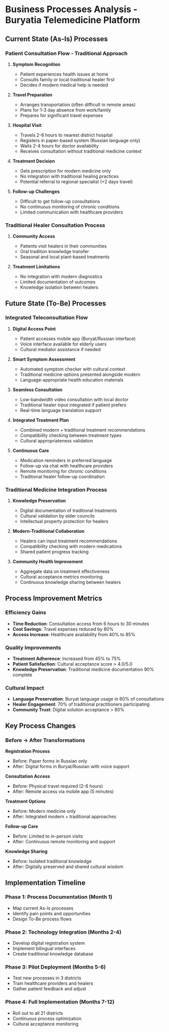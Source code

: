 # Business Processes Analysis - Buryatia Telemedicine Platform

## Current State (As-Is) Processes

### Patient Consultation Flow - Traditional Approach
1. **Symptom Recognition**
   - Patient experiences health issues at home
   - Consults family or local traditional healer first
   - Decides if modern medical help is needed

2. **Travel Preparation**
   - Arranges transportation (often difficult in remote areas)
   - Plans for 1-3 day absence from work/family
   - Prepares for significant travel expenses

3. **Hospital Visit**
   - Travels 2-6 hours to nearest district hospital
   - Registers in paper-based system (Russian language only)
   - Waits 2-4 hours for doctor availability
   - Receives consultation without traditional medicine context

4. **Treatment Decision**
   - Gets prescription for modern medicine only
   - No integration with traditional healing practices
   - Potential referral to regional specialist (+2 days travel)

5. **Follow-up Challenges**
   - Difficult to get follow-up consultations
   - No continuous monitoring of chronic conditions
   - Limited communication with healthcare providers

### Traditional Healer Consultation Process
1. **Community Access**
   - Patients visit healers in their communities
   - Oral tradition knowledge transfer
   - Seasonal and local plant-based treatments

2. **Treatment Limitations**
   - No integration with modern diagnostics
   - Limited documentation of outcomes
   - Knowledge isolation between healers

## Future State (To-Be) Processes

### Integrated Teleconsultation Flow

1. **Digital Access Point**
   - Patient accesses mobile app (Buryat/Russian interface)
   - Voice interface available for elderly users
   - Cultural mediator assistance if needed

2. **Smart Symptom Assessment**
   - Automated symptom checker with cultural context
   - Traditional medicine options presented alongside modern
   - Language-appropriate health education materials

3. **Seamless Consultation**
   - Low-bandwidth video consultation with local doctor
   - Traditional healer input integrated if patient prefers
   - Real-time language translation support

4. **Integrated Treatment Plan**
   - Combined modern + traditional treatment recommendations
   - Compatibility checking between treatment types
   - Cultural appropriateness validation

5. **Continuous Care**
   - Medication reminders in preferred language
   - Follow-up via chat with healthcare providers
   - Remote monitoring for chronic conditions
   - Traditional healer follow-up coordination

### Traditional Medicine Integration Process

1. **Knowledge Preservation**
   - Digital documentation of traditional treatments
   - Cultural validation by elder councils
   - Intellectual property protection for healers

2. **Modern-Traditional Collaboration**
   - Healers can input treatment recommendations
   - Compatibility checking with modern medications
   - Shared patient progress tracking

3. **Community Health Improvement**
   - Aggregate data on treatment effectiveness
   - Cultural acceptance metrics monitoring
   - Continuous knowledge sharing between healers

## Process Improvement Metrics

### Efficiency Gains
- **Time Reduction**: Consultation access from 6 hours to 30 minutes
- **Cost Savings**: Travel expenses reduced by 80%
- **Access Increase**: Healthcare availability from 40% to 85%

### Quality Improvements
- **Treatment Adherence**: Increased from 45% to 75%
- **Patient Satisfaction**: Cultural acceptance score > 4.0/5.0
- **Knowledge Preservation**: Traditional medicine documentation 90% complete

### Cultural Impact
- **Language Preservation**: Buryat language usage in 60% of consultations
- **Healer Engagement**: 70% of traditional practitioners participating
- **Community Trust**: Digital solution acceptance > 80%

## Key Process Changes

### Before → After Transformations

**Registration Process**
- Before: Paper forms in Russian only
- After: Digital forms in Buryat/Russian with voice support

**Consultation Access**
- Before: Physical travel required (2-6 hours)
- After: Remote access via mobile app (5 minutes)

**Treatment Options**
- Before: Modern medicine only
- After: Integrated modern + traditional approaches

**Follow-up Care**
- Before: Limited to in-person visits
- After: Continuous remote monitoring and support

**Knowledge Sharing**
- Before: Isolated traditional knowledge
- After: Digitally preserved and shared cultural wisdom

## Implementation Timeline

### Phase 1: Process Documentation (Month 1)
- Map current As-Is processes
- Identify pain points and opportunities
- Design To-Be process flows

### Phase 2: Technology Integration (Months 2-4)
- Develop digital registration system
- Implement bilingual interfaces
- Create traditional knowledge database

### Phase 3: Pilot Deployment (Months 5-6)
- Test new processes in 3 districts
- Train healthcare providers and healers
- Gather patient feedback and adjust

### Phase 4: Full Implementation (Months 7-12)
- Roll out to all 21 districts
- Continuous process optimization
- Cultural acceptance monitoring

